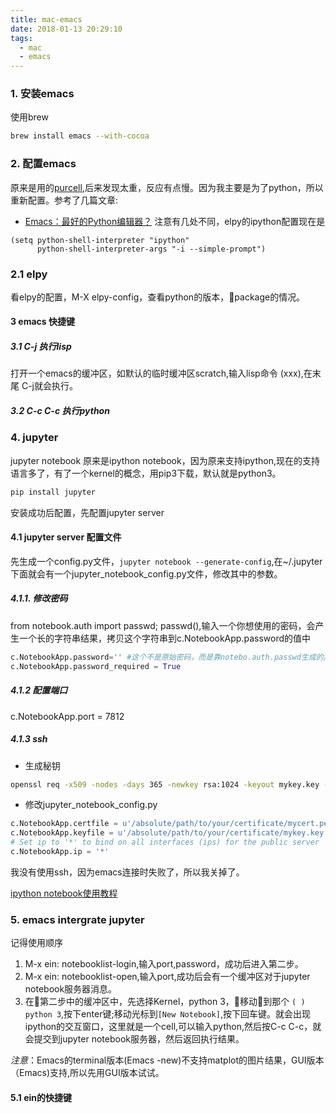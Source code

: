 ```yaml
---
title: mac-emacs
date: 2018-01-13 20:29:10
tags:
  - mac
  - emacs
---
```


### 1. 安装emacs
使用brew
``` bash
brew install emacs --with-cocoa
```

### 2. 配置emacs
原来是用的[purcell](https://github.com/purcell/emacs.d),后来发现太重，反应有点慢。因为我主要是为了python，所以重新配置。参考了几篇文章:
* [Emacs：最好的Python编辑器？](http://codingpy.com/article/emacs-the-best-python-editor/)
注意有几处不同，elpy的ipython配置现在是
``` elisp
(setq python-shell-interpreter "ipython"
      python-shell-interpreter-args "-i --simple-prompt")
```

<!-- more -->

### 2.1 elpy
看elpy的配置，M-X elpy-config，查看python的版本，package的情况。

#### 3 emacs 快捷键

##### 3.1 C-j 执行lisp
打开一个emacs的缓冲区，如默认的临时缓冲区scratch,输入lisp命令 (xxx),在末尾 C-j就会执行。

##### 3.2 C-c C-c 执行python


### 4. jupyter
jupyter notebook 原来是ipython notebook，因为原来支持ipython,现在的支持语言多了，有了一个kernel的概念，用pip3下载，默认就是python3。

``` bash
pip install jupyter
```

安装成功后配置，先配置jupyter server

#### 4.1 jupyter server 配置文件

先生成一个config.py文件，`jupyter notebook --generate-config`,在~/.jupyter下面就会有一个jupyter_notebook_config.py文件，修改其中的参数。

##### 4.1.1. 修改密码 
from notebook.auth import passwd; passwd(),输入一个你想使用的密码，会产生一个长的字符串结果，拷贝这个字符串到c.NotebookApp.password的值中

``` python
c.NotebookApp.password='' #这个不是原始密码，而是靠notebo.auth.passwd生成的。
c.NotebookApp.password_required = True
```

##### 4.1.2 配置端口
c.NotebookApp.port = 7812

##### 4.1.3 ssh
* 生成秘钥
``` bash
openssl req -x509 -nodes -days 365 -newkey rsa:1024 -keyout mykey.key -out mycert.pem
``` 

* 修改jupyter_notebook_config.py
``` python
c.NotebookApp.certfile = u'/absolute/path/to/your/certificate/mycert.pem'
c.NotebookApp.keyfile = u'/absolute/path/to/your/certificate/mykey.key'
# Set ip to '*' to bind on all interfaces (ips) for the public server
c.NotebookApp.ip = '*'
```
我没有使用ssh，因为emacs连接时失败了，所以我关掉了。

[ipython notebook使用教程](http://blog.csdn.net/jerr__y/article/details/53248570)


### 5. emacs intergrate jupyter
记得使用顺序
1. M-x ein: notebooklist-login,输入port,password，成功后进入第二步。
2. M-x ein: notebooklist-open,输入port,成功后会有一个缓冲区对于jupyter notebook服务器消息。
3. 在第二步中的缓冲区中，先选择Kernel，python 3，移动到那个 `( ) python 3`,按下enter键;移动光标到`[New Notebook]`,按下回车键。就会出现ipython的交互窗口，这里就是一个cell,可以输入python,然后按C-c C-c，就会提交到jupyter notebook服务器，然后返回执行结果。

*注意*：Emacs的terminal版本(Emacs -new)不支持matplot的图片结果，GUI版本（Emacs)支持,所以先用GUI版本试试。

#### 5.1 ein的快捷键

